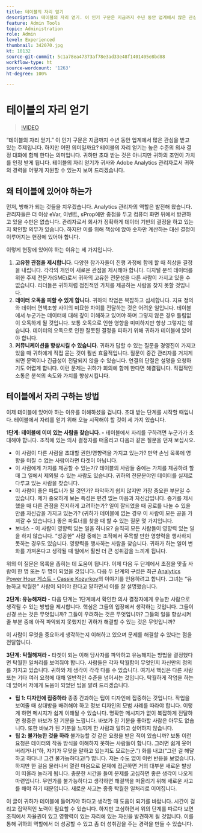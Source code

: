 ```yaml
---
title: 테이블의 자리 얻기
description: 테이블의 자리 얻기. 이 인기 구문은 지금까지 수년 동안 업계에서 많은 관심을 받고 있는 주제입니다. 하지만 어떤 의미일까요? 테이블의 자리 얻기는 높은 수준의 의사 결정 대화에 함께 한다는 의미입니다. 귀하만 초대 받는 것은 아니지만 귀하의 조언이 가치를 인정 받게 됩니다. 테이블의 자리 얻기가 귀사와 Adobe Analytics 관리자로서 귀하의 경력을 어떻게 지원할 수 있는지 보여 드리겠습니다.
feature: Admin Tools
topic: Administration
role: Admin
level: Experienced
thumbnail: 342070.jpg
kt: 10132
source-git-commit: 5c1a78ea47373af78e3ad33e48f1401405e8bd88
workflow-type: ht
source-wordcount: '1263'
ht-degree: 100%

---
```



# 테이블의 자리 얻기

>[!VIDEO](https://video.tv.adobe.com/v/342070/?quality=12&learn=on)

“테이블의 자리 얻기.” 이 인기 구문은 지금까지 수년 동안 업계에서 많은 관심을 받고 있는 주제입니다. 하지만 어떤 의미일까요? 테이블의 자리 얻기는 높은 수준의 의사 결정 대화에 함께 한다는 의미입니다. 귀하만 초대 받는 것은 아니지만 귀하의 조언이 가치를 인정 받게 됩니다. 테이블의 자리 얻기가 귀사와 Adobe Analytics 관리자로서 귀하의 경력을 어떻게 지원할 수 있는지 보여 드리겠습니다.

## 왜 테이블에 있어야 하는가

먼저, 방해가 되는 것들을 치우겠습니다. Analytics 관리자의 역할은 발전해 왔습니다. 관리자들은 더 이상 eVar, 이벤트, sProp에만 중점을 두고 컴퓨터 화면 뒤에서 방관하고 있을 수만은 없습니다. 관리자로서 회사가 정확하게 데이터 기반의 결정을 하고 있는지 확인할 의무가 있습니다. 하지만 이를 위해 책상에 앉아 숫자만 계산하는 대신 결정이 이루어지는 현장에 있어야 합니다.

이렇게 현장에 있어야 하는 이유는 세 가지입니다.

1. **고유한 관점을 제시합니다.** 다양한 참가자들이 진행 과정에 함께 할 때 최상을 결정을 내립니다. 각각의 개인이 새로운 관점을 제시해야 합니다. 디지털 분석 데이터를 위한 주제 전문가(SME)로서 귀하의 고유한 전문성을 다른 사람이 가지고 있을 수 없습니다. 리더들은 귀하처럼 점진적인 가치를 제공하는 사람을 찾지 못할 것입니다.
1. **데이터 오독을 피할 수 있게 합니다.** 귀하의 작업은 복잡하고 섬세합니다. 지표 정의와 데이터 면책조항 사이의 미묘한 차이를 전달하는 것은 어려운 일입니다. 테이블에서 누군가는 데이터에 대해 깊이 이해하고 있어야 하며 그렇지 않은 경우 틀림없이 오독하게 될 것입니다. 보통 오독으로 인한 영향을 미미하지만 항상 그렇지는 않습니다. 데이터의 오독으로 인한 잘못된 결정을 피하기 위해 귀하가 테이블에 있어야 합니다.
1. **커뮤니케이션을 향상시킬 수 있습니다.** 귀하가 답할 수 있는 질문을 경영진이 가지고 있을 때 귀하에게 직접 묻는 것이 훨씬 효율적입니다. 질문이 중간 관리자를 거치게 되면 문맥이나 긴급성이 전달되지 않을 수 있습니다. 연결의 단절은 설명을 요청하기도 어렵게 합니다. 이런 문제는 귀하가 회의에 함께 한다면 해결됩니다. 직접적인 소통은 분석의 속도와 가치를 향상시킵니다.

## 테이블에서 자리 구하는 방법

이제 테이블에 있어야 하는 이유를 이해하셨을 겁니다. 초대 받는 단계를 시작할 때입니다. 테이블에서 자리를 얻기 위해 오늘 시작해야 할 것이 세 가지 있습니다.

**1단계: 테이블에 이미 있는 사람을 찾습니다. -** 테이블에서 자리를 구하려면 누군가가 초대해야 합니다. 조직에 있는 의사 결정자를 떠올리고 다음과 같은 질문을 던져 보십시오.

* 이 사람이 다른 사람을 초대할 권한/영향력을 가지고 있는가? 만약 손님 목록에 영향을 미칠 수 없는 사람이라면 타겟이 아닙니다.
* 이 사람에게 가치를 제공할 수 있는가? 테이블의 사람들 중에는 가치를 제공하려 할 때 그 일에서 제외될 수 있는 사람도 있습니다. 귀하의 전문분야인 데이터를 실제로 다루고 있는 사람을 찾습니다.
* 이 사람이 좋은 파트너가 될 것인가? 파악하기 쉽지 않지만 가장 중요한 부분일 수 있습니다. 제가 중요하게 보는 특성은 편견 없는 마음과 자신감입니다. 증거를 제시했을 때 다른 관점을 진지하게 고려하는가? 일이 잘되었을 때 공로를 나눌 수 있을 만큼 자신감을 가지고 있는가? (귀하가 테이블에 없는 경우 이 사람이 모든 공을 가져갈 수 있습니다.) 좋은 파트너를 찾을 때 할 수 있는 질문 몇 가지입니다.
* 보너스 - 이 사람이 영향력 있는 일을 하나요? 솔직히 모든 사람들이 영향력 있는 일을 하지 않습니다. “성공한” 사람 중에는 조직에서 주목할 만한 영향력을 행사하지 못하는 경우도 있습니다. 영향력을 행사하는 사람을 찾습니다. 귀하가 하는 일이 변화를 가져온다고 생각될 때 일에서 훨씬 더 큰 성취감을 느끼게 됩니다.

위의 이 질문은 목록을 좁히는 데 도움이 됩니다. 이제 다음 두 단계에서 초점을 맞출 사람이 한 명 또는 두 명이 되었을 것입니다. 다음 두 단계의 구성은 최근 [Analytics Power Hour 게스트 - Cassie Kozyrkov](https://analyticshour.io/2021/12/14/182-making-better-decisions-and-being-useful-with-cassie-kozyrkov/)의 이야기를 인용하려고 합니다. 그녀는 “유능하고 탁월한” 사람이 되어야 한다고 말하면서 이를 잘 설명했습니다.

**2단계: 유능해져라 -** 다음 단계는 1단계에서 확인한 의사 결정자에게 유능한 사람으로 생각될 수 있는 방법을 제시합니다. 핵심은 그들의 입장에서 생각하는 것입니다. 그들이 신경 쓰는 것은 무엇입니까? 그들이 우려하는 것은 무엇입니까? 그들의 일을 향상시켜 줄 부분 중에 아직 파악되지 못했지만 귀하가 해결할 수 있는 것은 무엇입니까?

이 사람이 무엇을 중요하게 생각하는지 이해하고 있으며 문제를 해결할 수 있다는 점을 전달합니다.

**3단계: 탁월해져라 -** 타겟이 되는 이해 당사자를 파악하고 유능해지는 방법을 결정했다면 탁월한 일처리를 보여줘야 합니다. 사람들은 각자 탁월함이 무엇인지 자신만의 정의를 가지고 있습니다. 귀하와 제 생각이 각각 다를 수 있습니다. 여기서 핵심은 다른 사람 또는 기타 여러 요청에 대해 일반적인 수준을 넘어서는 것입니다. 탁월하게 작업을 하는 데 있어서 저에게 도움이 되었던 팁을 알려 드리겠습니다.

* **팁 1: 디자인에 집중하라** 종종 간과하는 팁이 디자인에 집중하는 것입니다. 작업을 보여줄 때 상대방을 배려해야 하고 정보 디자인의 모범 사례를 따라야 합니다. 이렇게 하면 메시지가 쉽게 이해될 수 있습니다. 명확한 메시지가 없이 복잡하게 전달하면 청중은 바보가 된 기분을 느낍니다. 바보가 된 기분을 좋아할 사람은 아무도 없습니다. 또한 바보가 된 기분을 느끼게 한 사람과 일하고 싶어하지 않습니다.
* **팁 2: 불가능한 것을 하라** 불가능할 것 같은 요청을 받은 적이 있습니까? 보통 이런 요청은 데이터의 작동 방식을 이해하지 못하는 사람들이 합니다. 그러면 쉽게 웃어 버리거나(“하, 자기가 무엇을 말하고 있는지도 모르는군.”) 화를 내고(“그런 걸 해달하고 하다니! 그건 불가능하다고!”) 맙니다. 저는 수도 없이 이런 반응을 보였습니다. 하지만 한 걸음 물러나서 열린 마음으로 문제에 접근하면 거의 대부분 새로운 발상이 떠올라 놀라게 됩니다. 충분한 시간을 들여 문제를 고심하면 좋은 생각이 나오게 마련입니다. 무언가를 불가능하다고 생각하면 해결책을 떠올리기 위해 새로운 사고를 해야 하기 때문입니다. 새로운 사고는 종종 탁월한 일처리로 이어집니다.

이 글이 귀하가 테이블에 들어가야 하다고 생각할 때 도움이 되기를 바랍니다. 시간이 걸리고 집약적인 노력이 필요할 수 있습니다. 하지만 고심하면서 위의 단계를 따르다 보면 조직에서 자율권이 있고 영향력이 있는 자리에 있는 자신을 발견하게 될 것입니다. 이를 통해 귀하의 역할에서 더 성공할 수 있고 좀 더 성취감을 주는 경력을 만들 수 있습니다.
